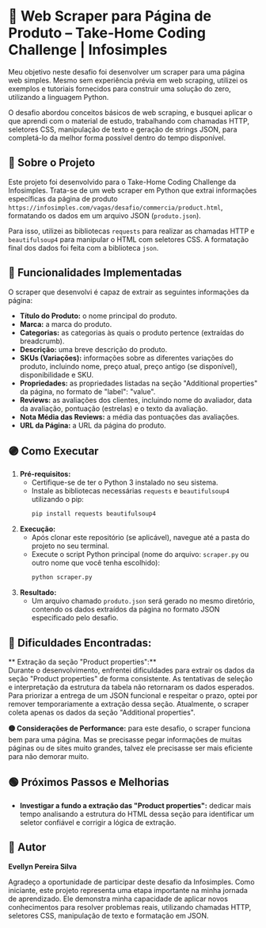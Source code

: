 # 📁 Web Scraper para Página de Produto – Take-Home Coding Challenge | Infosimples

Meu objetivo neste desafio foi desenvolver um scraper para uma página web simples. Mesmo sem experiência prévia em web scraping, utilizei os exemplos e tutoriais fornecidos para construir uma solução do zero, utilizando a linguagem Python.

O desafio abordou conceitos básicos de web scraping, e busquei aplicar o que aprendi com o material de estudo, trabalhando com chamadas HTTP, seletores CSS, manipulação de texto e geração de strings JSON, para completá-lo da melhor forma possível dentro do tempo disponível.

## 📝 Sobre o Projeto

Este projeto foi desenvolvido para o Take-Home Coding Challenge da Infosimples. Trata-se de um web scraper em Python que extrai informações específicas da página de produto `https://infosimples.com/vagas/desafio/commercia/product.html`, formatando os dados em um arquivo JSON (`produto.json`).

Para isso, utilizei as bibliotecas `requests` para realizar as chamadas HTTP e `beautifulsoup4` para manipular o HTML com seletores CSS. A formatação final dos dados foi feita com a biblioteca `json`.

## 🔵 Funcionalidades Implementadas

O scraper que desenvolvi é capaz de extrair as seguintes informações da página:

* **Título do Produto:** o nome principal do produto.
* **Marca:** a marca do produto.
* **Categorias:** as categorias às quais o produto pertence (extraídas do breadcrumb).
* **Descrição:** uma breve descrição do produto.
* **SKUs (Variações):** informações sobre as diferentes variações do produto, incluindo nome, preço atual, preço antigo (se disponível), disponibilidade e SKU.
* **Propriedades:** as propriedades listadas na seção "Additional properties" da página, no formato de "label": "value".
* **Reviews:** as avaliações dos clientes, incluindo nome do avaliador, data da avaliação, pontuação (estrelas) e o texto da avaliação.
* **Nota Média das Reviews:** a média das pontuações das avaliações.
* **URL da Página:** a URL da página do produto.

## 🟣 Como Executar

1.  **Pré-requisitos:**
    * Certifique-se de ter o Python 3 instalado no seu sistema.
    * Instale as bibliotecas necessárias `requests` e `beautifulsoup4` utilizando o pip:
        ```bash
        pip install requests beautifulsoup4
        ```
2.  **Execução:**
    * Após clonar este repositório (se aplicável), navegue até a pasta do projeto no seu terminal.
    * Execute o script Python principal (nome do arquivo: `scraper.py` ou outro nome que você tenha escolhido):
        ```bash
        python scraper.py
        ```
3.  **Resultado:**
    * Um arquivo chamado `produto.json` será gerado no mesmo diretório, contendo os dados extraídos da página no formato JSON especificado pelo desafio.

## 🔴 Dificuldades Encontradas: 

** Extração da seção "Product properties":**  
Durante o desenvolvimento, enfrentei dificuldades para extrair os dados da seção "Product properties" de forma consistente. As tentativas de seleção e interpretação da estrutura da tabela não retornaram os dados esperados. Para priorizar a entrega de um JSON funcional e respeitar o prazo, optei por remover temporariamente a extração dessa seção. Atualmente, o scraper coleta apenas os dados da seção "Additional properties".


**🟡 Considerações de Performance:** para este desafio, o scraper funciona bem para uma página. Mas se precisasse pegar informações de muitas páginas ou de sites muito grandes, talvez ele precisasse ser mais eficiente para não demorar muito.

## 🟢 Próximos Passos e Melhorias

* **Investigar a fundo a extração das "Product properties":** dedicar mais tempo analisando a estrutura do HTML dessa seção para identificar um seletor confiável e corrigir a lógica de extração.

## 🦇 Autor

**Evellyn Pereira Silva**

Agradeço a oportunidade de participar deste desafio da Infosimples. Como iniciante, este projeto representa uma etapa importante na minha jornada de aprendizado. Ele demonstra minha capacidade de aplicar novos conhecimentos para resolver problemas reais, utilizando chamadas HTTP, seletores CSS, manipulação de texto e formatação em JSON.
